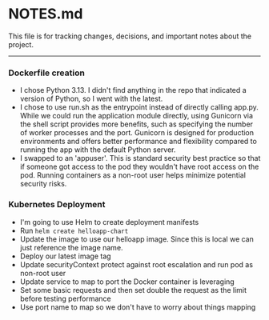 # NOTES.md

This file is for tracking changes, decisions, and important notes about the project.

---

### Dockerfile creation
- I chose Python 3.13. I didn't find anything in the repo that indicated a version of Python, so I went with the latest.
- I chose to use run.sh as the entrypoint instead of directly calling app.py. While we could run the application module directly, using Gunicorn via the shell script provides more benefits, such as specifying the number of worker processes and the port. Gunicorn is designed for production environments and offers better performance and flexibility compared to running the app with the default Python server.
- I swapped to an 'appuser'. This is standard security best practice so that if someone got access to the pod they wouldn't have root access on the pod. Running containers as a non-root user helps minimize potential security risks.

### Kubernetes Deployment
- I'm going to use Helm to create deployment manifests 
- Run `helm create helloapp-chart`
- Update the image to use our helloapp image. Since this is local we can just reference the image name.
- Deploy our latest image tag
- Update securityContext protect against root escalation and run pod as non-root user
- Update service to map to port the Docker container is leveraging
- Set some basic requests and then set double the request as the limit before testing performance
- Use port name to map so we don't have to worry about things mapping 
